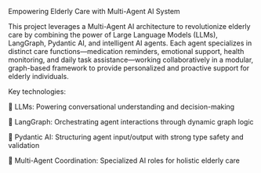 Empowering Elderly Care with Multi-Agent AI System

This project leverages a Multi-Agent AI architecture to revolutionize elderly care by combining the power of Large Language Models (LLMs), LangGraph, Pydantic AI, and intelligent AI agents. Each agent specializes in distinct care functions—medication reminders, emotional support, health monitoring, and daily task assistance—working collaboratively in a modular, graph-based framework to provide personalized and proactive support for elderly individuals.

Key technologies:

🤖 LLMs: Powering conversational understanding and decision-making

🧠 LangGraph: Orchestrating agent interactions through dynamic graph logic

🧩 Pydantic AI: Structuring agent input/output with strong type safety and validation

👥 Multi-Agent Coordination: Specialized AI roles for holistic elderly care